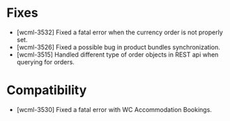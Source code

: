 # Fixes
* [wcml-3532] Fixed a fatal error when the currency order is not properly set.
* [wcml-3526] Fixed a possible bug in product bundles synchronization.
* [wcml-3515] Handled different type of order objects in REST api when querying for orders.

# Compatibility
* [wcml-3530] Fixed a fatal error with WC Accommodation Bookings.